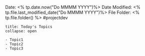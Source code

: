 Date: <% tp.date.now("Do MMMM YYYY")%>
Date Modified: <% tp.file.last_modified_date("Do MMMM YYYY")%>
File Folder: <% tp.file.folder() %>
#projectdev

```ad-abstract
title: Today's Topics
collapse: open

- Topic1
- Topic2
- Topic3

```


